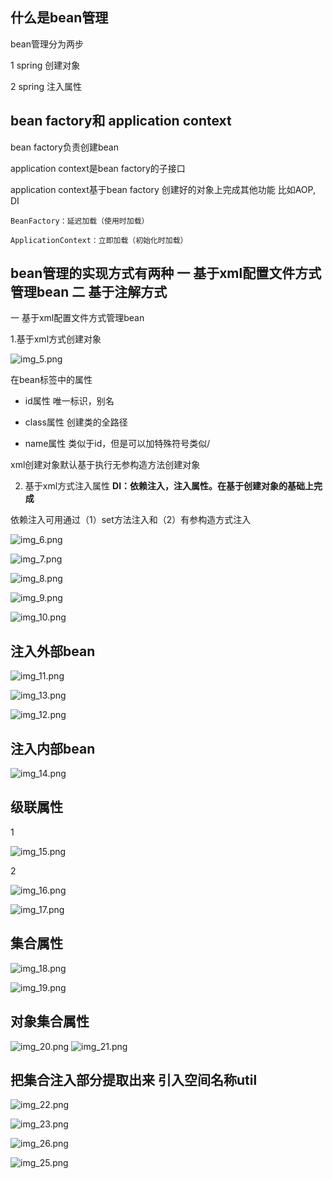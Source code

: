 什么是bean管理
---
bean管理分为两步

1 spring 创建对象

2 spring 注入属性

bean factory和 application context
---

bean factory负责创建bean 

application context是bean factory的子接口

application context基于bean factory 创建好的对象上完成其他功能 比如AOP, DI


    BeanFactory：延迟加载（使用时加载）

    ApplicationContext：立即加载（初始化时加载）



bean管理的实现方式有两种  一 基于xml配置文件方式管理bean 二 基于注解方式
---
一 基于xml配置文件方式管理bean

1.基于xml方式创建对象

![img_5.png](img_5.png)

在bean标签中的属性

*   id属性 唯一标识，别名
    
*   class属性 创建类的全路径

*   name属性 类似于id，但是可以加特殊符号类似/

xml创建对象默认基于执行无参构造方法创建对象

2. 基于xml方式注入属性 **DI：依赖注入，注入属性。在基于创建对象的基础上完成**
    
  依赖注入可用通过（1）set方法注入和（2）有参构造方式注入

![img_6.png](img_6.png)

![img_7.png](img_7.png)

![img_8.png](img_8.png)

![img_9.png](img_9.png)

![img_10.png](img_10.png)

注入外部bean
---
![img_11.png](img_11.png)

![img_13.png](img_13.png)

![img_12.png](img_12.png)



注入内部bean
---
![img_14.png](img_14.png)

级联属性
---
1

![img_15.png](img_15.png)

2

![img_16.png](img_16.png)

![img_17.png](img_17.png)

集合属性
---
![img_18.png](img_18.png)

![img_19.png](img_19.png)

对象集合属性
---
![img_20.png](img_20.png)
![img_21.png](img_21.png)

把集合注入部分提取出来 引入空间名称util
---
![img_22.png](img_22.png)

![img_23.png](img_23.png)

![img_26.png](img_26.png)

![img_25.png](img_25.png)